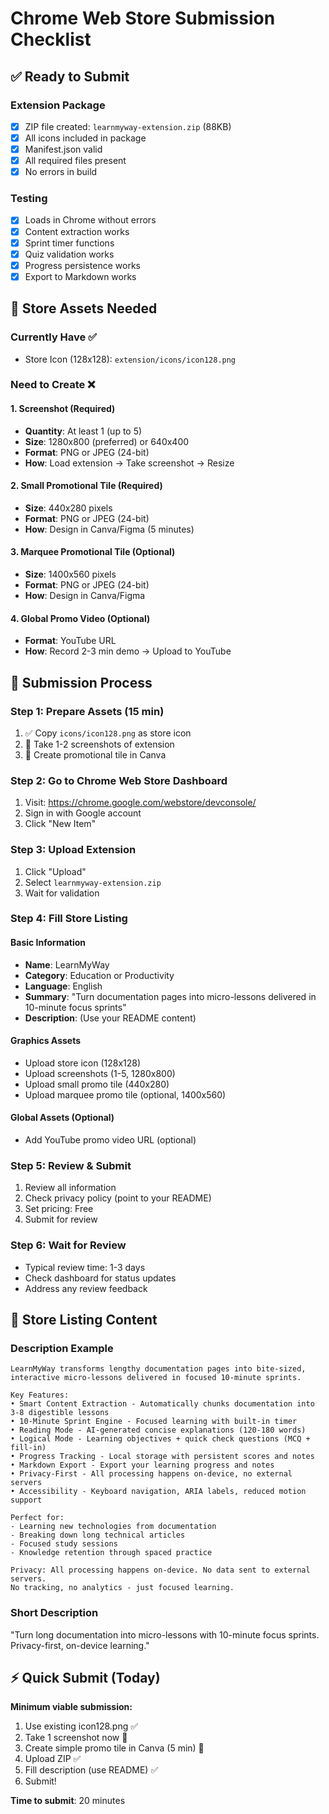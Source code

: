 # Chrome Web Store Submission Checklist

## ✅ Ready to Submit

### Extension Package
- [x] ZIP file created: `learnmyway-extension.zip` (88KB)
- [x] All icons included in package
- [x] Manifest.json valid
- [x] All required files present
- [x] No errors in build

### Testing
- [x] Loads in Chrome without errors
- [x] Content extraction works
- [x] Sprint timer functions
- [x] Quiz validation works
- [x] Progress persistence works
- [x] Export to Markdown works

## 📸 Store Assets Needed

### Currently Have ✅
- Store Icon (128x128): `extension/icons/icon128.png`

### Need to Create ❌

#### 1. Screenshot (Required)
- **Quantity**: At least 1 (up to 5)
- **Size**: 1280x800 (preferred) or 640x400
- **Format**: PNG or JPEG (24-bit)
- **How**: Load extension → Take screenshot → Resize

#### 2. Small Promotional Tile (Required)
- **Size**: 440x280 pixels
- **Format**: PNG or JPEG (24-bit)
- **How**: Design in Canva/Figma (5 minutes)

#### 3. Marquee Promotional Tile (Optional)
- **Size**: 1400x560 pixels
- **Format**: PNG or JPEG (24-bit)
- **How**: Design in Canva/Figma

#### 4. Global Promo Video (Optional)
- **Format**: YouTube URL
- **How**: Record 2-3 min demo → Upload to YouTube

## 🚀 Submission Process

### Step 1: Prepare Assets (15 min)
1. ✅ Copy `icons/icon128.png` as store icon
2. 📸 Take 1-2 screenshots of extension
3. 🎨 Create promotional tile in Canva

### Step 2: Go to Chrome Web Store Dashboard
1. Visit: https://chrome.google.com/webstore/devconsole/
2. Sign in with Google account
3. Click "New Item"

### Step 3: Upload Extension
1. Click "Upload"
2. Select `learnmyway-extension.zip`
3. Wait for validation

### Step 4: Fill Store Listing

#### Basic Information
- **Name**: LearnMyWay
- **Category**: Education or Productivity
- **Language**: English
- **Summary**: "Turn documentation pages into micro-lessons delivered in 10-minute focus sprints"
- **Description**: (Use your README content)

#### Graphics Assets
- Upload store icon (128x128)
- Upload screenshots (1-5, 1280x800)
- Upload small promo tile (440x280)
- Upload marquee promo tile (optional, 1400x560)

#### Global Assets (Optional)
- Add YouTube promo video URL (optional)

### Step 5: Review & Submit
1. Review all information
2. Check privacy policy (point to your README)
3. Set pricing: Free
4. Submit for review

### Step 6: Wait for Review
- Typical review time: 1-3 days
- Check dashboard for status updates
- Address any review feedback

## 📝 Store Listing Content

### Description Example
```
LearnMyWay transforms lengthy documentation pages into bite-sized, interactive micro-lessons delivered in focused 10-minute sprints.

Key Features:
• Smart Content Extraction - Automatically chunks documentation into 3-8 digestible lessons
• 10-Minute Sprint Engine - Focused learning with built-in timer
• Reading Mode - AI-generated concise explanations (120-180 words)
• Logical Mode - Learning objectives + quick check questions (MCQ + fill-in)
• Progress Tracking - Local storage with persistent scores and notes
• Markdown Export - Export your learning progress and notes
• Privacy-First - All processing happens on-device, no external servers
• Accessibility - Keyboard navigation, ARIA labels, reduced motion support

Perfect for:
- Learning new technologies from documentation
- Breaking down long technical articles
- Focused study sessions
- Knowledge retention through spaced practice

Privacy: All processing happens on-device. No data sent to external servers.
No tracking, no analytics - just focused learning.
```

### Short Description
"Turn long documentation into micro-lessons with 10-minute focus sprints. Privacy-first, on-device learning."

## ⚡ Quick Submit (Today)

**Minimum viable submission:**
1. Use existing icon128.png ✅
2. Take 1 screenshot now 📸
3. Create simple promo tile in Canva (5 min) 🎨
4. Upload ZIP ✅
5. Fill description (use README) ✅
6. Submit!

**Time to submit**: 20 minutes

